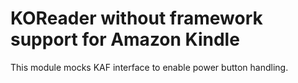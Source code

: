 KOReader without framework support for Amazon Kindle
====================================================

This module mocks KAF interface to enable power button handling.
